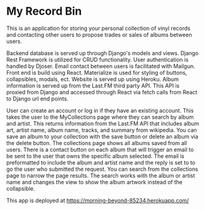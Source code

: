 # My Record Bin

This is an application for storing your personal collection of vinyl records and contacting other
users to propose trades or sales of albums between users.

Backend database is served up through Django's models and views. Django Rest Framework is utilized for CRUD functionality. User authentication is handled by Djoser. Email contact between users is facilitated with Mailgun. Front end is build using React. Materialize is used for styling of buttons, collapsibles, modals, ect. Website is served up using Heroku. Album information is served up from the Last.FM third party API. This API is proxied from Django and accessed through React via fetch calls from React to Django url end points.

User can create an account or log in if they have an existing account. This takes the user to the MyCollections page where they can search by album and artist. This returns information from the Last.FM API that includes album art, artist name, album name, tracks, and summary from wikipedia. You can save an album to your collection with the save button or delete an album via the delete button. The collections page shows all albums saved from all users. There is a contact button on each album that will trigger an email to be sent to the user that owns the specific album selected. The email is preformatted to include the album and artist name and the reply is set to to go the user who submitted the request. You can search from the collections page to narrow the page results. The search works with the album or artist name and changes the view to show the album artwork instead of the collapsible.

This app is deployed at https://morning-beyond-85234.herokuapp.com/
